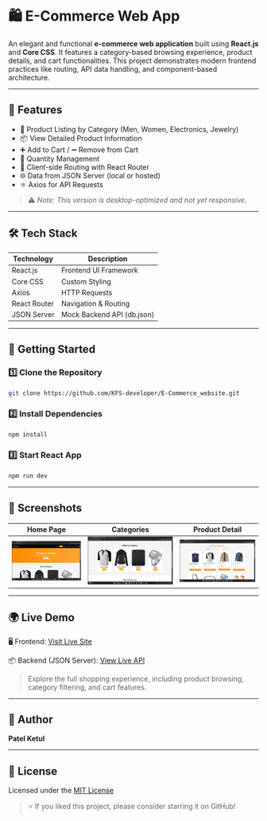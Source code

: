 # 🛍️ E-Commerce Web App

An elegant and functional **e-commerce web application** built using **React.js** and **Core CSS**. It features a category-based browsing experience, product details, and cart functionalities. This project demonstrates modern frontend practices like routing, API data handling, and component-based architecture.

---

## 🚀 Features

- 🛒 Product Listing by Category (Men, Women, Electronics, Jewelry)
- 📦 View Detailed Product Information
- ➕ Add to Cart / ➖ Remove from Cart
- 🔄 Quantity Management
- 🔗 Client-side Routing with React Router
- 🌐 Data from JSON Server (local or hosted)
- ⚛️ Axios for API Requests

> ⚠️ *Note: This version is desktop-optimized and not yet responsive.*

---

## 🛠️ Tech Stack

| Technology      | Description                     |
|-----------------|---------------------------------|
| React.js        | Frontend UI Framework           |
| Core CSS        | Custom Styling                  |
| Axios           | HTTP Requests                   |
| React Router    | Navigation & Routing            |
| JSON Server     | Mock Backend API (db.json)      |

---

## 🧩 Getting Started

### 1️⃣ Clone the Repository

```bash
git clone https://github.com/KFS-developer/E-Commerce_website.git
```

### 2️⃣ Install Dependencies

```bash
npm install
```

### 3️⃣ Start React App

```bash
npm run dev
```

---

## 🌄 Screenshots

| Home Page | Categories | Product Detail |
|-----------|------------|----------------|
| ![Home](image.png) | ![Category](image-1.png) | ![Product](image-2.png)|

---

## 🌍 Live Demo

🖥️ Frontend: [Visit Live Site](https://e-commerce-website-gamma-green.vercel.app/)

📦 Backend (JSON Server): [View Live API](https://e-commerce-data-cbe9.onrender.com/)

> Explore the full shopping experience, including product browsing, category filtering, and cart features.

---

## 👤 Author

**Patel Ketul**  

---

## 📃 License

Licensed under the [MIT License](LICENSE)

> ⭐ If you liked this project, please consider starring it on GitHub!

